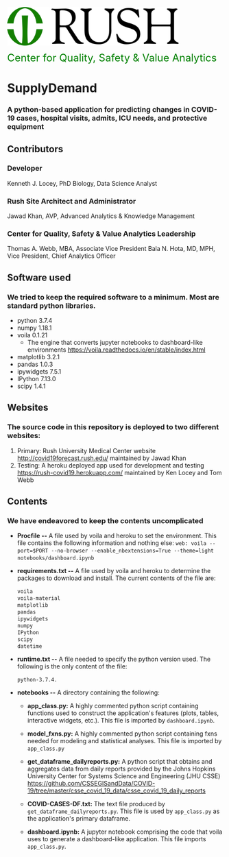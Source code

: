 <img src="notebooks/RUSH_full_color.jpg" align="center" width="400" height="90"/>

<font size="5" color='green'>Center for Quality, Safety & Value Analytics</font>

# SupplyDemand


### A python-based application for predicting changes in COVID-19 cases, hospital visits, admits, ICU needs, and protective equipment

## Contributors
### Developer 
Kenneth J. Locey, PhD Biology, Data Science Analyst

### Rush Site Architect and Administrator
Jawad Khan, AVP, Advanced Analytics & Knowledge Management

### Center for Quality, Safety & Value Analytics Leadership
Thomas A. Webb, MBA, Associate Vice President
Bala N. Hota, MD, MPH, Vice President, Chief Analytics Officer


## Software used
### We tried to keep the required software to a minimum. Most are standard python libraries.

* python 3.7.4
* numpy 1.18.1
* voila 0.1.21 
	* The engine that converts jupyter notebooks to dashboard-like environments  https://voila.readthedocs.io/en/stable/index.html
* matplotlib 3.2.1
* pandas 1.0.3
* ipywidgets 7.5.1
* IPython 7.13.0
* scipy 1.4.1

## Websites

### The source code in this repository is deployed to two different websites:

1. Primary: Rush University Medical Center website <http://covid19forecast.rush.edu/> maintained by Jawad Khan
2. Testing: A heroku deployed app used for development and testing <https://rush-covid19.herokuapp.com/> maintained by Ken Locey and Tom Webb

## Contents

### We have endeavored to keep the contents uncomplicated

* **Procfile --** A file used by voila and heroku to set the environment. This file contains the following information and nothing else:
	```web: voila --port=$PORT --no-browser --enable_nbextensions=True --theme=light notebooks/dashboard.ipynb```

* **requirements.txt --** A file used by voila and heroku to determine the packages to download and install. The current contents of the file are:

	```
	voila
	voila-material
	matplotlib
	pandas
	ipywidgets
	numpy
	IPython
	scipy
	datetime
	```


* **runtime.txt --** A file needed to specify the python version used. The following is the only content of the file:

	```
	python-3.7.4. 
	
	```
	
* **notebooks --** A directory containing the following:

	* **app_class.py:** A highly commented python script containing functions used to construct the application's features (plots, tables, interactive widgets, etc.). This file is imported by `dashboard.ipynb`.
	
	* **model_fxns.py:** A highly commented python script containing fxns needed for modeling and statistical analyses. This file is imported by `app_class.py`
	
	* **get\_dataframe_dailyreports.py:** A python script that obtains and aggregates data from daily reports provided by the Johns Hopkins University Center for Systems Science and Engineering (JHU CSSE) <https://github.com/CSSEGISandData/COVID-19/tree/master/csse_covid_19_data/csse_covid_19_daily_reports>
	
	* **COVID-CASES-DF.txt:** The text file produced by `get_dataframe_dailyreports.py`. This file is used by `app_class.py` as the application's primary dataframe.
		
	* **dashboard.ipynb:** A jupyter notebook comprising the code that voila uses to generate a dashboard-like application. This file imports `app_class.py`.
	
	


